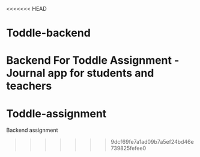 <<<<<<< HEAD
# Toddle-backend
Backend For Toddle Assignment -Journal app for students and teachers
=======
# Toddle-assignment
Backend assignment
>>>>>>> 9dcf69fe7a1ad09b7a5ef24bd46e739825fefee0
